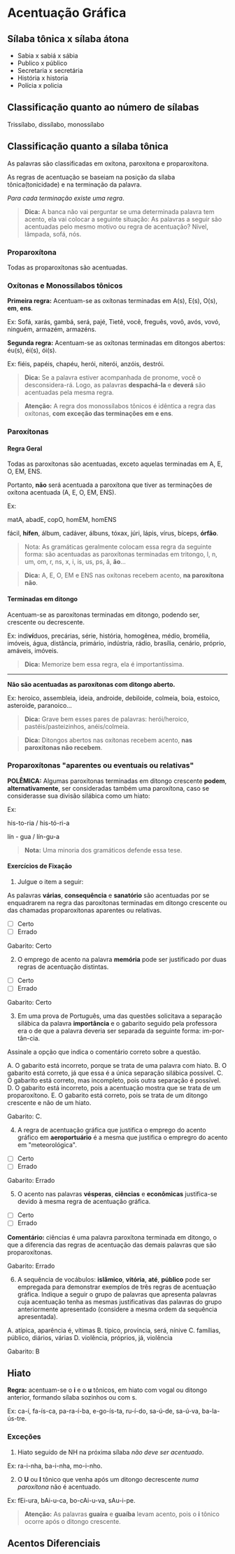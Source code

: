 # Acentuação Gráfica

## Sílaba tônica x sílaba átona

 - Sabia x sabiá x sábia
 - Publico x público
 - Secretaria x secretária
 - História x historia
 - Polícia x policia

## Classificação quanto ao número de sílabas

Trissílabo, dissílabo, monossílabo

## Classificação quanto a sílaba tônica

As palavras são classificadas em oxítona, paroxítona e proparoxítona.

As regras de acentuação se baseiam na posição da sílaba tônica(tonicidade) e na terminação da palavra.

_Para cada terminação existe uma regra_.

> **Dica:** A banca não vai perguntar se uma determinada palavra tem acento, ela vai colocar a seguinte situação: As palavras a seguir são acentuadas pelo mesmo motivo ou regra de acentuação? Nível, lâmpada, sofá, nós.

### Proparoxítona

Todas as proparoxítonas são acentuadas.

### Oxítonas e Monossílabos tônicos

**Primeira regra:** Acentuam-se as oxítonas terminadas em A(s), E(s), O(s), **em**, **ens**.

Ex: Sofá, xarás, gambá, será, pajé, Tietê, você, freguês, vovô, avós, vovó, ninguém, armazém, armazéns.

**Segunda regra:** Acentuam-se as oxítonas terminadas em ditongos abertos: éu(s), éi(s), ói(s).

Ex: fiéis, papéis, chapéu, herói, niterói, anzóis, destrói.

> **Dica:** Se a palavra estiver acompanhada de pronome, você o desconsidera-rá. Logo, as palavras **despachá-la** e **deverá** são acentuadas pela mesma regra.

> **Atenção:** A regra dos monossílabos tônicos é idêntica a regra das oxítonas, **com exceção das terminações em e ens**.

### Paroxítonas

#### Regra Geral

Todas as paroxítonas são acentuadas, exceto aquelas terminadas em A, E, O, EM, ENS.

Portanto, **não** será acentuada a paroxítona que tiver as terminações de oxítona acentuada (A, E, O, EM, ENS).

Ex:

matA, abadE, copO, homEM, homENS

fácil, **hífen**, álbum, cadáver, álbuns, tóxax, júri, lápis, vírus, bíceps, **órfão**.

> Nota: As gramáticas geralmente colocam essa regra da seguinte forma: são acentuadas as paroxítonas terminadas em tritongo, l, n, um, om, r, ns, x, i, is, us, ps, ã, **ão**...

> **Dica:** A, E, O, EM e ENS nas oxítonas recebem acento, **na paroxítona não**. 

#### Terminadas em ditongo

Acentuam-se as paroxítonas terminadas em ditongo, podendo ser, crescente ou decrescente.

Ex: indi**ví**duos, precárias, série, história, homogênea, médio, bromélia, imóveis, água, distância, primário, indústria, rádio, brasília, cenário, próprio, amáveis, imóveis. 

> **Dica:** Memorize bem essa regra, ela é importantíssima.

---

**Não são acentuadas as paroxítonas com ditongo aberto.**

Ex: heroico, assembleia, ideia, androide, debiloide, colmeia, boia, estoico, asteroide, paranoico...

> **Dica:** Grave bem esses pares de palavras: herói/heroico, pastéis/pasteizinhos, anéis/colmeia.

> **Dica:** Ditongos abertos nas oxítonas recebem acento, **nas paroxítonas não recebem**.

### Proparoxítonas "aparentes ou eventuais ou relativas"

**POLÊMICA:** Algumas paroxítonas terminadas em ditongo crescente **podem**, **alternativamente**, ser consideradas também uma paroxítona, caso se considerasse sua divisão silábica como um hiato:

Ex:

his-to-ria / his-tó-ri-a

lín - gua / lín-gu-a

> **Nota:** Uma minoria dos gramáticos defende essa tese.

#### Exercícios de Fixação

1. Julgue o item a seguir:

As palavras **várias**, **consequência** e **sanatório** são acentuadas por se enquadrarem na regra das paroxítonas terminadas em ditongo crescente ou das chamadas proparoxítonas aparentes ou relativas.

 - [ ] Certo
 - [ ] Errado

Gabarito: Certo

2. O emprego de acento na palavra **memória** pode ser justificado por duas regras de acentuação distintas.

 - [ ] Certo
 - [ ] Errado

Gabarito: Certo

3. Em uma prova de Português, uma das questões solicitava a separação silábica da palavra **importância** e o gabarito seguido pela professora era o de que a palavra deveria ser separada da seguinte forma: im-por-tân-cia.

Assinale a opção que indica o comentário correto sobre a questão.

A. O gabarito está incorreto, porque se trata de uma palavra com hiato.
B. O gabarito está correto, já que essa é a única separação silábica possível.
C. O gabarito está correto, mas incompleto, pois outra separação é possível.
D. O gabarito está incorreto, pois a acentuação mostra que se trata de um proparoxítono.
E. O gabarito está correto, pois se trata de um ditongo crescente e não de um hiato.

Gabarito: C.

4. A regra de acentuação gráfica que justifica o emprego do acento gráfico em **aeroportuário** é a mesma que justifica o empregro do acento em "meteorológica".

 - [ ] Certo
 - [ ] Errado

Gabarito: Errado

5. O acento nas palavras **vésperas**, **ciências** e **econômicas** justifica-se devido à mesma regra de acentuação gráfica.

 - [ ] Certo
 - [ ] Errado

**Comentário:** ciências é uma palavra paroxítona terminada em ditongo, o que a diferencia das regras de acentuação das demais palavras que são proparoxítonas.

Gabarito: Errado

6. A sequência de vocábulos: **islâmico**, **vitória**, **até**, **público** pode ser empregada para demonstrar exemplos de três regras de acentuação gráfica. Indique a seguir o grupo de palavras que apresenta palavras cuja acentuação tenha as mesmas justificativas das palavras do grupo anteriormente apresentado (considere a mesma ordem da sequência apresentada).

A. atípica, aparência é, vítimas
B. típico, província, será, nínive
C. famílias, público, diários, várias
D. violência, próprios, já, violência

Gabarito: B

## Hiato

**Regra:** acentuam-se o **i** e o **u** tônicos, em hiato com vogal ou ditongo anterior, formando sílaba sozinhos ou com s.

Ex: ca-í, fa-ís-ca, pa-ra-í-ba, e-go-ís-ta, ru-í-do, sa-ú-de, sa-ú-va, ba-la-ús-tre.

### Exceções

1. Hiato seguido de NH na próxima sílaba _não deve ser acentuado_.

Ex: ra-i-nha, ba-i-nha, mo-i-nho.

2. O **U** ou **I** tônico que venha após um ditongo decrescente _numa paroxítona_ não é acentuado.

Ex: fEi-ura, bAi-u-ca, bo-cAi-u-va, sAu-i-pe.

> **Atenção:** As palavras **guaíra** e **guaíba** levam acento, pois o **i** tônico ocorre após o ditongo crescente.

## Acentos Diferenciais


